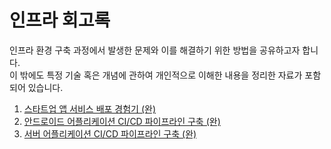 # 인프라 회고록
인프라 환경 구축 과정에서 발생한 문제와 이를 해결하기 위한 방법을 공유하고자 합니다.</br>
이 밖에도 특정 기술 혹은 개념에 관하여 개인적으로 이해한 내용을 정리한 자료가 포함되어 있습니다.

1. [스타트업 앱 서비스 배포 경험기 (완)](/infra/overall-architecture.md)
2. [안드로이드 어플리케이션 CI/CD 파이프라인 구축 (완)](/infra/ci_cd/android-ci-cd.md)
3. [서버 어플리케이션 CI/CD 파이프라인 구축 (완)](/infra/ci_cd/server-app-ci-cd.md)